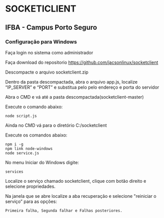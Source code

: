 # SOCKETICLIENT

## IFBA - Campus Porto Seguro


### Configuração para Windows

Faça login no sistema como administrador

Faça download do repositorio https://github.com/jacsonlinux/socketclient

Descompacte o arquivo socketclient.zip

Dentro da pasta descompactada, abra o arquivo app.js, localize “IP_SERVER” e “PORT”  e substitua pelo pelo endereço e porta do servidor

Abra o CMD e vá até a pasta descompactada(socketclient-master)

Execute o comando abaixo:

    node script.js

Ainda no CMD vá para o diretório C:/socketclient

Execute os comandos abaixo:

    npm i -g
    npm link node-windows
    node service.js

No menu Iniciar do Windows digite:
    
    services

Localize o serviço chamado socketclient, clique com botão direito e selecione propriedades.

Na janela que se abre localize a aba recuperação e selecione "reiniciar o serviço” para as opções: 

    Primeira falha, Segunda falhar e Falhas posteriores.



